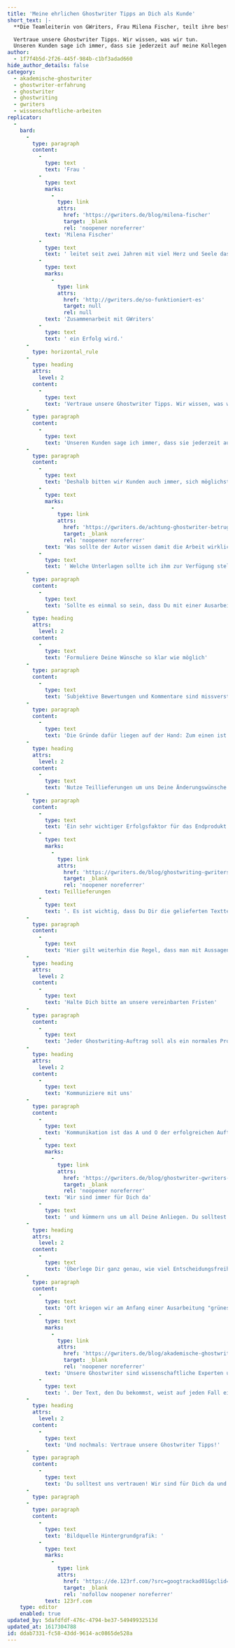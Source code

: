 ```yaml
---
title: 'Meine ehrlichen Ghostwriter Tipps an Dich als Kunde'
short_text: |-
  **Die Teamleiterin von GWriters, Frau Milena Fischer, teilt ihre besten Ghostwriter Tipps für einen gelungenen Ghostwriting Auftrag.**

  Vertraue unsere Ghostwriter Tipps. Wir wissen, was wir tun.
  Unseren Kunden sage ich immer, dass sie jederzeit auf meine Kollegen und mich zählen können. Und wer mit uns zusammengearbeitet hat, weiß, dass das keine billige Marketing-Floskel, sondern...
author:
  - 1f7f4b5d-2f26-445f-984b-c1bf3adad660
hide_author_details: false
category:
  - akademische-ghostwriter
  - ghostwriter-erfahrung
  - ghostwriter
  - ghostwriting
  - gwriters
  - wissenschaftliche-arbeiten
replicator:
  -
    bard:
      -
        type: paragraph
        content:
          -
            type: text
            text: 'Frau '
          -
            type: text
            marks:
              -
                type: link
                attrs:
                  href: 'https://gwriters.de/blog/milena-fischer'
                  target: _blank
                  rel: 'noopener noreferrer'
            text: 'Milena Fischer'
          -
            type: text
            text: ' leitet seit zwei Jahren mit viel Herz und Seele das operative Team hinter GWriters. In dieser Zeit hat sie über 3000 Ghostwriting-Projekte persönlich betreut und um das Mehrfache mehr Projekte gemeinsam mit seinem Team verantwortet. In diesem Blogartikel teilt ihre ehrlichen Ghostwriter Tipps mit Euch. - Alles, was Ihr beachten solltet, damit die '
          -
            type: text
            marks:
              -
                type: link
                attrs:
                  href: 'http://gwriters.de/so-funktioniert-es'
                  target: null
                  rel: null
            text: 'Zusammenarbeit mit GWriters'
          -
            type: text
            text: ' ein Erfolg wird.'
      -
        type: horizontal_rule
      -
        type: heading
        attrs:
          level: 2
        content:
          -
            type: text
            text: 'Vertraue unsere Ghostwriter Tipps. Wir wissen, was wir tun.'
      -
        type: paragraph
        content:
          -
            type: text
            text: 'Unseren Kunden sage ich immer, dass sie jederzeit auf meine Kollegen und mich zählen können. Und wer mit uns zusammengearbeitet hat, weiß, dass das keine billige Marketing-Floskel, sondern Realität bei uns ist. Sowohl unsere Ghostwriter als auch unsere internen Kundenbetreuer sind geschult. Wir werden notwendige Anforderungen und Wünsche des Kunden an seinen Text erfragen, umsetzen und so lange daran feilen, bis alles passt.'
      -
        type: paragraph
        content:
          -
            type: text
            text: 'Deshalb bitten wir Kunden auch immer, sich möglichst stark auf diese Anforderungen zu konzentrieren. "'
          -
            type: text
            marks:
              -
                type: link
                attrs:
                  href: 'https://gwriters.de/achtung-ghostwriter-betrug'
                  target: _blank
                  rel: 'noopener noreferrer'
            text: 'Was sollte der Autor wissen damit die Arbeit wirklich meinen Qualitätsansprüchen entspricht?'
          -
            type: text
            text: ' Welche Unterlagen sollte ich ihm zur Verfügung stellen? Gibt es bestimmte Anforderungen zum Inhalt - eine Anwendung von bestimmten Theorien, Verwendung von Programmen, Datenbanken oder auch einen notwendigen Bezug zu bestimmten Quellen?"'
      -
        type: paragraph
        content:
          -
            type: text
            text: 'Sollte es einmal so sein, dass Du mit einer Ausarbeitung nicht zufrieden bist, bitte ich dennoch um eine positive Einstellung. Wir und unsere akademischen Experten setzen Dein Feedback kostenfrei um. Dafür haben wir ja auch schließlich unsere Teillieferungen und kostenfreie Feedbackschleifen - um uns bei Dir abzusichern, dass das Endprodukt erfüllt, was Du Dir wünscht.'
      -
        type: heading
        attrs:
          level: 2
        content:
          -
            type: text
            text: 'Formuliere Deine Wünsche so klar wie möglich'
      -
        type: paragraph
        content:
          -
            type: text
            text: 'Subjektive Bewertungen und Kommentare sind missverständlich, deshalb sollen diese möglichst auch gemieden werden. Aussagen wie: “Ich wünsche mir einen aussagekräftigen Text, der alle auf Anhieb überzeugt!” ist ohne weitere Erklärungen leider keine gute Grundlage für ein exzellentes Ghostwriting-Werk.'
      -
        type: paragraph
        content:
          -
            type: text
            text: 'Die Gründe dafür liegen auf der Hand: Zum einen ist ein aussagekräftiger Text für einen 40-jährigen Juristen eine Sache.. und für einen 14-jährige Teenager eine ganz andere. Kein Text auf der Welt kann alle Leser auf Anhieb überzeugen. Deshalb ist es wichtig zu beschreiben was für eine Zielgruppe mit dem Text angesprochen wird, welchen Zweck dieser Text erfüllen soll und Du Dir einen überzeugenden Text vorstellst. Achtest Du besonders auf Seriosität und wissenschaftlich fundierte Aussagen oder möchtest Du Dein Werk eher kommunikativ und lustig gestalten - dabei dennoch einen allgemein wissenschaftlichen Charakter zeigen? Natürlich ist es auch möglich dem Autor viele Freiheiten zu geben, dennoch sollten uns sämtliche Wünsche vorab oder im frühen Verlauf des akademischen Ghostwritings mitgeteilt werden.'
      -
        type: heading
        attrs:
          level: 2
        content:
          -
            type: text
            text: 'Nutze Teillieferungen um uns Deine Änderungswünsche mitzuteilen'
      -
        type: paragraph
        content:
          -
            type: text
            text: 'Ein sehr wichtiger Erfolgsfaktor für das Endprodukt sind Deine Reaktionen nach den '
          -
            type: text
            marks:
              -
                type: link
                attrs:
                  href: 'https://gwriters.de/blog/ghostwriting-gwriters-teillieferungen'
                  target: _blank
                  rel: 'noopener noreferrer'
            text: Teillieferungen
          -
            type: text
            text: '. Es ist wichtig, dass Du Dir die gelieferten Textteile genau anschaust und nicht einfach auf die Abschlusslieferung wartest. Bereits aus der ersten Teillieferung, die in der Regel die Gliederung sowie einen Teil der Einführung enthält, lässt sich erschließen, in welche Richtung das Ghostwriter-Werk gehen wird. Lese Dir diese bitte gründlich durch und formuliere Deine Kommentare möglichst sachlich aus. Versetze Dich in die Position des Ghostwriters und schreibe Deine Anmerkungen möglichst präzise aus, dass wir damit wirklich sofort etwas anfangen können.'
      -
        type: paragraph
        content:
          -
            type: text
            text: 'Hier gilt weiterhin die Regel, dass man mit Aussagen wie “Das muss irgendwie anders.” nicht viel anfangen kann. Nur wenn unsere Kunden uns genau mitteilen, was und warum sie etwas für "gut" oder "weniger gut" befinden, können wir unser Bestes geben.'
      -
        type: heading
        attrs:
          level: 2
        content:
          -
            type: text
            text: 'Halte Dich bitte an unsere vereinbarten Fristen'
      -
        type: paragraph
        content:
          -
            type: text
            text: 'Jeder Ghostwriting-Auftrag soll als ein normales Projekt betrachtet werden. Beide Seiten haben bestimmte Pflichten und Rechte. Es gibt auch für beide Seiten Termine, die einzuhalten sind. Das gilt insbesondere für das Abgeben von Feedback. Wenn Du Dir nach einer Teillieferung unerwarteterweise mehrere Wochen Zeit für ein Feedback nimmst, ist natürlich der finale Abgabetermin gefährdet. Generell haben wir nichts dagegen, wenn Du den Text mit Drittpersonen Deiner Wahl besprichst um Dir ein neutrales Bild zu verschaffen. Nur vergiss bitte nicht, dass Du uns bei Terminverschiebungen darüber informieren sollest, sodass wir entsprechend auch die anderen mit Dir vereinbarten Termine anpassen können.'
      -
        type: heading
        attrs:
          level: 2
        content:
          -
            type: text
            text: 'Kommuniziere mit uns'
      -
        type: paragraph
        content:
          -
            type: text
            text: 'Kommunikation ist das A und O der erfolgreichen Auftragsabwicklung. '
          -
            type: text
            marks:
              -
                type: link
                attrs:
                  href: 'https://gwriters.de/blog/ghostwriter-gwriters-kommunikation'
                  target: _blank
                  rel: 'noopener noreferrer'
            text: 'Wir sind immer für Dich da'
          -
            type: text
            text: ' und kümmern uns um all Deine Anliegen. Du solltest uns auf dem Laufenden halten, wenn sich etwas bei Dir bezüglich des Auftrages ändert. Liefertermine, Anforderungen, Literatur, Themen - all das kann sich im Laufe der Bearbeitung ändern. Dein persönlicher Kundenbetreuer bei GWriters ist dafür da, diese Änderungen entsprechend zu koordinieren und die involvierten Spezialisten entsprechend zu organisieren. Auf Dein Feedback zu unseren Leistungen und Diensten freuen wir uns zu jeder Zeit. Dennoch solltest Du bedenken, dass wir nach einer Abschlusslieferung nicht ohne jegliche Absprachen mehrere Monate auf ein Feedback warten können, da der zuständige Ghostwriter dann vielleicht schon in ein neues Projekt verwickelt ist.'
      -
        type: heading
        attrs:
          level: 2
        content:
          -
            type: text
            text: 'Überlege Dir ganz genau, wie viel Entscheidungsfreiheit Du Deinem Ghostwriter geben willst'
      -
        type: paragraph
        content:
          -
            type: text
            text: 'Oft kriegen wir am Anfang einer Ausarbeitung "grünes Licht" und der Ghostwriter “volle Freiheit”, was den Inhalt des bestellten Textes angeht. - Und zum Schluss kommt manchmal doch noch die Aussage: “Der Text entspricht nicht meinen Vorstellungen”. Das ist natürlich eine heikle Situation, denn wir, unsere Autoren und Lektoren verlassen uns völlig auf die anfänglichen Aussagen unserer Kunden bei der Erstellung der Arbeit. Sogar wenn sich bei Dir im Laufe der Ausarbeitung konkrete Vorstellungen ausgebildet haben und Du uns diese nicht mitteilst, ist das kein Grund die gelieferte Arbeit als ungenügend oder schlecht anzusehen. Lese Dir die Arbeit gründlich und unvoreingenommen durch, gebe Sie sie einer Drittperson und höre auf ihre Meinung. '
          -
            type: text
            marks:
              -
                type: link
                attrs:
                  href: 'https://gwriters.de/blog/akademische-ghostwriter-gwriters'
                  target: _blank
                  rel: 'noopener noreferrer'
            text: 'Unsere Ghostwriter sind wissenschaftliche Experten und einige davon auch selbst Wissenschaftler'
          -
            type: text
            text: '. Der Text, den Du bekommst, weist auf jeden Fall einen hohen wissenschaftlichen Anspruch auf. Daher ist es nicht unbedingt zwingend notwendig, dass wenn sich eine Arbeit nicht genau so liest wie Du es Dir ohne unser Wissen vorgestellt hast, sie unbedingt schlecht ist.'
      -
        type: heading
        attrs:
          level: 2
        content:
          -
            type: text
            text: 'Und nochmals: Vertraue unsere Ghostwriter Tipps!'
      -
        type: paragraph
        content:
          -
            type: text
            text: 'Du solltest uns vertrauen! Wir sind für Dich da und bemüht all Deinen Wünschen gerecht zu werden. Wir sind immer offen für Kritik und zielen immer darauf ab, Dich zufriedenzustellen. Wir werden Dich nicht im Stich lassen und all unsere Ressourcen anspannen, um auch Deinen letzten Wunsch zum Ghostwriting-Werk zu erfüllen. Diese Wünsche sollten nur klar und deutlich ausformuliert sein und natürlich auch innerhalb der gegebenen Zeit realisierbar sein.'
      -
        type: paragraph
      -
        type: paragraph
        content:
          -
            type: text
            text: 'Bildquelle Hintergrundgrafik: '
          -
            type: text
            marks:
              -
                type: link
                attrs:
                  href: 'https://de.123rf.com/?src=googtrackad01&gclid=EAIaIQobChMIqrXbtsmY4gIVCqmaCh1qcQrREAAYASAAEgIQO_D_BwE&gclsrc=aw.ds'
                  target: _blank
                  rel: 'nofollow noopener noreferrer'
            text: 123rf.com
    type: editor
    enabled: true
updated_by: 5dafdfdf-476c-4794-be37-54949932513d
updated_at: 1617304788
id: ddab7331-fc58-43dd-9614-ac0865de528a
---
```

